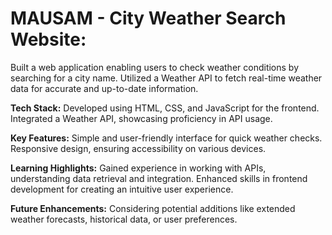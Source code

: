 
# MAUSAM - City Weather Search Website:

Built a web application enabling users to check weather conditions by searching for a city name.
Utilized a Weather API to fetch real-time weather data for accurate and up-to-date information.

**Tech Stack:**
Developed using HTML, CSS, and JavaScript for the frontend.
Integrated a Weather API, showcasing proficiency in API usage.

**Key Features:**
Simple and user-friendly interface for quick weather checks.
Responsive design, ensuring accessibility on various devices.

**Learning Highlights:**
Gained experience in working with APIs, understanding data retrieval and integration.
Enhanced skills in frontend development for creating an intuitive user experience.

**Future Enhancements:**
Considering potential additions like extended weather forecasts, historical data, or user preferences.


